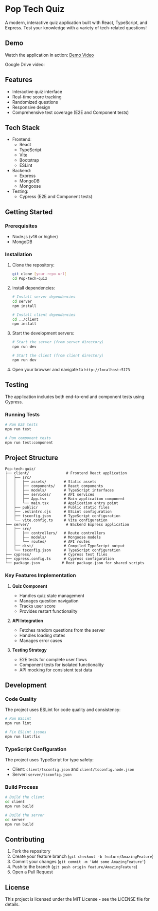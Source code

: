 # Pop Tech Quiz

A modern, interactive quiz application built with React, TypeScript, and Express. Test your knowledge with a variety of tech-related questions!

## Demo
Watch the application in action: [Demo Video](https://drive.google.com/file/d/1Evo8H9y3YtaSNrkQPek_7lHL93NAig6o/view?usp=sharing)

Google Drive video: 

## Features

- Interactive quiz interface
- Real-time score tracking
- Randomized questions
- Responsive design
- Comprehensive test coverage (E2E and Component tests)

## Tech Stack

- Frontend:
  - React
  - TypeScript
  - Vite
  - Bootstrap
  - ESLint
- Backend:
  - Express
  - MongoDB
  - Mongoose
- Testing:
  - Cypress (E2E and Component tests)

## Getting Started

### Prerequisites

- Node.js (v18 or higher)
- MongoDB

### Installation

1. Clone the repository:
   ```bash
   git clone [your-repo-url]
   cd Pop-tech-quiz
   ```

2. Install dependencies:
   ```bash
   # Install server dependencies
   cd server
   npm install

   # Install client dependencies
   cd ../client
   npm install
   ```

3. Start the development servers:
   ```bash
   # Start the server (from server directory)
   npm run dev

   # Start the client (from client directory)
   npm run dev
   ```

4. Open your browser and navigate to `http://localhost:5173`

## Testing

The application includes both end-to-end and component tests using Cypress.

### Running Tests

```bash
# Run E2E tests
npm run test

# Run component tests
npm run test:component
```

## Project Structure

```
Pop-tech-quiz/
├── client/                 # Frontend React application
│   ├── src/
│   │   ├── assets/        # Static assets
│   │   ├── components/    # React components
│   │   ├── models/        # TypeScript interfaces
│   │   ├── services/      # API services
│   │   ├── App.tsx        # Main application component
│   │   └── main.tsx       # Application entry point
│   ├── public/            # Public static files
│   ├── .eslintrc.cjs      # ESLint configuration
│   ├── tsconfig.json      # TypeScript configuration
│   └── vite.config.ts     # Vite configuration
├── server/                 # Backend Express application
│   ├── src/
│   │   ├── controllers/   # Route controllers
│   │   ├── models/        # Mongoose models
│   │   └── routes/        # API routes
│   ├── dist/              # Compiled TypeScript output
│   └── tsconfig.json      # TypeScript configuration
├── cypress/               # Cypress test files
├── cypress.config.ts      # Cypress configuration
└── package.json          # Root package.json for shared scripts
```

### Key Features Implementation

1. **Quiz Component**
   - Handles quiz state management
   - Manages question navigation
   - Tracks user score
   - Provides restart functionality

2. **API Integration**
   - Fetches random questions from the server
   - Handles loading states
   - Manages error cases

3. **Testing Strategy**
   - E2E tests for complete user flows
   - Component tests for isolated functionality
   - API mocking for consistent test data

## Development

### Code Quality

The project uses ESLint for code quality and consistency:
```bash
# Run ESLint
npm run lint

# Fix ESLint issues
npm run lint:fix
```

### TypeScript Configuration

The project uses TypeScript for type safety:
- Client: `client/tsconfig.json` and `client/tsconfig.node.json`
- Server: `server/tsconfig.json`

### Build Process

```bash
# Build the client
cd client
npm run build

# Build the server
cd server
npm run build
```

## Contributing

1. Fork the repository
2. Create your feature branch (`git checkout -b feature/AmazingFeature`)
3. Commit your changes (`git commit -m 'Add some AmazingFeature'`)
4. Push to the branch (`git push origin feature/AmazingFeature`)
5. Open a Pull Request

## License

This project is licensed under the MIT License - see the LICENSE file for details.
